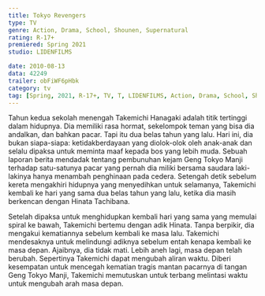 ```yaml
---
title: Tokyo Revengers
type: TV
genre: Action, Drama, School, Shounen, Supernatural
rating: R-17+
premiered: Spring 2021
studio: LIDENFILMS

date: 2010-08-13
data: 42249
trailer: obFiWF6pHbk
category: tv
tag: [Spring, 2021, R-17+, TV, T, LIDENFILMS, Action, Drama, School, Shounen, Supernatural]
---
```

Tahun kedua sekolah menengah Takemichi Hanagaki adalah titik tertinggi dalam hidupnya. Dia memiliki rasa hormat, sekelompok teman yang bisa dia andalkan, dan bahkan pacar. Tapi itu dua belas tahun yang lalu. Hari ini, dia bukan siapa-siapa: ketidakberdayaan yang diolok-olok oleh anak-anak dan selalu dipaksa untuk meminta maaf kepada bos yang lebih muda. Sebuah laporan berita mendadak tentang pembunuhan kejam Geng Tokyo Manji terhadap satu-satunya pacar yang pernah dia miliki bersama saudara laki-lakinya hanya menambah penghinaan pada cedera. Setengah detik sebelum kereta mengakhiri hidupnya yang menyedihkan untuk selamanya, Takemichi kembali ke hari yang sama dua belas tahun yang lalu, ketika dia masih berkencan dengan Hinata Tachibana.

Setelah dipaksa untuk menghidupkan kembali hari yang sama yang memulai spiral ke bawah, Takemichi bertemu dengan adik Hinata. Tanpa berpikir, dia mengakui kematiannya sebelum kembali ke masa lalu. Takemichi mendesaknya untuk melindungi adiknya sebelum entah kenapa kembali ke masa depan. Ajaibnya, dia tidak mati. Lebih aneh lagi, masa depan telah berubah. Sepertinya Takemichi dapat mengubah aliran waktu. Diberi kesempatan untuk mencegah kematian tragis mantan pacarnya di tangan Geng Tokyo Manji, Takemichi memutuskan untuk terbang melintasi waktu untuk mengubah arah masa depan.
